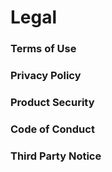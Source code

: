 # Legal

### Terms of Use

### Privacy Policy

### Product Security

### Code of Conduct

### Third Party Notice

